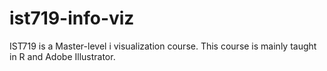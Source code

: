 # ist719-info-viz
IST719 is a Master-level i visualization course. This course is mainly taught in R and Adobe Illustrator. 

